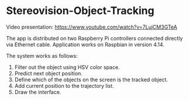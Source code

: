 # Stereovision-Object-Tracking
Video presentation:
https://www.youtube.com/watch?v=7LujCM3GTeA


The app is distributed on two Raspberry Pi controllers connected directly via Ethernet cable.
Application works on Raspbian in version 4.14.

The system works as follows:
1. Filter out the object using HSV color space.
2. Predict next object position.
3. Define which of the objects on the screen is the tracked object.
4. Add current position to the trajectory list.
5. Draw the interface.
